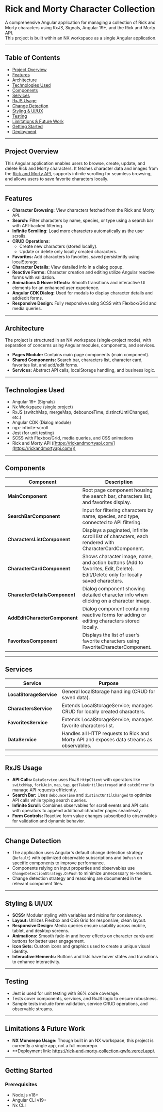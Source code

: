 # Rick and Morty Character Collection

A comprehensive Angular application for managing a collection of Rick and Morty characters using RxJS, Signals, Angular 19+, and the Rick and Morty API.  
This project is built within an NX workspace as a single Angular application.

---

## Table of Contents

- [Project Overview](#project-overview)  
- [Features](#features)  
- [Architecture](#architecture)  
- [Technologies Used](#technologies-used)  
- [Components](#components)  
- [Services](#services)  
- [RxJS Usage](#rxjs-usage)  
- [Change Detection](#change-detection)  
- [Styling & UI/UX](#styling--uiux)  
- [Testing](#testing)  
- [Limitations & Future Work](#limitations--future-work)  
- [Getting Started](#getting-started)  
- [Deployment](#deployment)  

---

## Project Overview

This Angular application enables users to browse, create, update, and delete Rick and Morty characters. It fetches character data and images from the [Rick and Morty API](https://rickandmortyapi.com/), supports infinite scrolling for seamless browsing, and allows users to save favorite characters locally.

---

## Features

- **Character Browsing:** View characters fetched from the Rick and Morty API.  
- **Search:** Filter characters by name, species, or type using a search bar with API-backed filtering.  
- **Infinite Scrolling:** Load more characters automatically as the user scrolls.  
- **CRUD Operations:**  
  - Create new characters (stored locally).  
  - Update or delete only locally created characters.  
- **Favorites:** Add characters to favorites, saved persistently using localStorage.  
- **Character Details:** View detailed info in a dialog popup.  
- **Reactive Forms:** Character creation and editing utilize Angular reactive forms with validation.  
- **Animations & Hover Effects:** Smooth transitions and interactive UI elements for an enhanced user experience.  
- **Angular CDK Dialog:** Used for modals to display character details and add/edit forms.  
- **Responsive Design:** Fully responsive using SCSS with Flexbox/Grid and media queries.

---

## Architecture

The project is structured in an NX workspace (single-project mode), with separation of concerns using Angular modules, components, and services.

- **Pages Module:** Contains main page components (main component).  
- **Shared Components:** Search bar, characters list, character card, favorites list, and add/edit forms.  
- **Services:** Abstract API calls, localStorage handling, and business logic.

---

## Technologies Used

- Angular 19+  (Signals)
- Nx Workspace (single project)  
- RxJS (switchMap, mergeMap, debounceTime, distinctUntilChanged, etc.)  
- Angular CDK (Dialog module)  
- ngx-infinite-scroll  
- Jest (for unit testing)  
- SCSS with Flexbox/Grid, media queries, and CSS animations  
- Rick and Morty API ([https://rickandmortyapi.com/](https://rickandmortyapi.com/))  

---

## Components

| Component              | Description                                                                                      |
|------------------------|--------------------------------------------------------------------------------------------------|
| **MainComponent**      | Root page component housing the search bar, characters list, and favorites display.             |
| **SearchBarComponent**  | Input for filtering characters by name, species, and type, connected to API filtering.           |
| **CharactersListComponent** | Displays a paginated, infinite scroll list of characters, each rendered with CharacterCardComponent. |
| **CharacterCardComponent** | Shows character image, name, and action buttons (Add to favorites, Edit, Delete). Edit/Delete only for locally saved characters. |
| **CharacterDetailsComponent** | Dialog component showing detailed character info when clicking on a character image.          |
| **AddEditCharacterComponent** | Dialog component containing reactive forms for adding or editing characters stored locally.      |
| **FavoritesComponent** | Displays the list of user's favorite characters using FavoriteCharacterComponent.                 |

---

## Services

| Service                | Purpose                                                                                         |
|------------------------|------------------------------------------------------------------------------------------------|
| **LocalStorageService** | General localStorage handling (CRUD for saved data).                                           |
| **CharactersService**   | Extends LocalStorageService; manages CRUD for locally created characters.                      |
| **FavoritesService**    | Extends LocalStorageService; manages favorite characters list.                                 |
| **DataService**         | Handles all HTTP requests to Rick and Morty API and exposes data streams as observables.       |

---

## RxJS Usage

- **API Calls:** `DataService` uses RxJS `HttpClient` with operators like `switchMap`, `forkJoin`, `map`, `tap`, `getTakeUntilDestroyed` and `catchError` to manage API requests efficiently.  
- **Search Bar:** Uses `debounceTime` and `distinctUntilChanged` to optimize API calls while typing search queries.  
- **Infinite Scroll:** Combines observables for scroll events and API calls with operators to append additional character pages seamlessly.  
- **Form Controls:** Reactive form value changes subscribed to observables for validation and dynamic behavior.

---

## Change Detection

- The application uses Angular's default change detection strategy (`Default`) with optimized observable subscriptions and `OnPush` on specific components to improve performance.  
- Components relying on input properties and observables use `ChangeDetectionStrategy.OnPush` to minimize unnecessary re-renders.  
- Change detection strategy and reasoning are documented in the relevant component files.

---

## Styling & UI/UX

- **SCSS:** Modular styling with variables and mixins for consistency.  
- **Layout:** Utilizes Flexbox and CSS Grid for responsive, clean layout.  
- **Responsive Design:** Media queries ensure usability across mobile, tablet, and desktop screens.  
- **Animations:** Smooth fade-in and hover effects on character cards and buttons for better user engagement.  
- **Icon Sets:** Custom icons and graphics used to create a unique visual identity.  
- **Interactive Elements:** Buttons and lists have hover states and transitions to enhance interactivity.

---

## Testing

- Jest is used for unit testing with 86% code coverage.  
- Tests cover components, services, and RxJS logic to ensure robustness.  
- Sample tests include form validation, service CRUD operations, and observable streams.

---

## Limitations & Future Work

- **NX Monorepo Usage:** Though built in an NX workspace, this project is currently a single app, not a full monorepo.  
- **Deployment link: https://rick-and-morty-collection-qwfo.vercel.app/.
---

## Getting Started

### Prerequisites

- Node.js v18+  
- Angular CLI v19+  
- Nx CLI  

